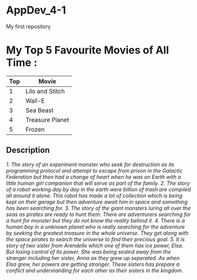 # AppDev_4-1
My first repository

# My Top 5 Favourite Movies of All Time :

| Top | Movie |
| ----------- | ----------- |
| 1 | Lilo and Stitch |
| 2 | Wall-E |
| 3 | Sea Beast |
| 4 | Treasure Planet |
| 5 | Frozen |

## Description

*1. The story of an experiment monster who seek for destruction as its programming protocol and attempt to escape from prison in the Galactic Federation but then had a change of heart when he was on Earth with a little human girl companion that will serve as part of the family.*
*2. The story of a robot working day by day in the earth were billion of trash are compiled all around it alone. This robot has made a lot of collection which is being kept on their garage but then adventure await him in space and something has been searching for.* 
*3. The story of the giant monsters luring all over the seas as pirates are ready to hunt them. There are adventurers searching for a hunt for monster but they do not know the reality behind it.* 
*4. There is a human boy in a unknown planet who is really searching for the adventure by seeking the greatest treasure in the whole universe. They get along with the space pirates to search the universe to find their precious goal.* 
*5. It is story of two sister from Arendelle which one of them has ice power, Elsa. But losing control of its power. She was being sealed away from the stranger including her sister, Anna as they grew up seperated. As when Elsa grew, her powers are getting stronger. These sisters has prepare a conflict and understanding for each other as their sisters in the kingdom.* 
